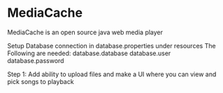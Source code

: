 # MediaCache
MediaCache is an open source java web media player

Setup Database connection in database.properties under resources
The Following are needed:
database.database
database.user
database.password

Step 1: Add ability to upload files and make a UI where you can view and pick songs to playback
